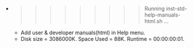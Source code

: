 * >>>>>>>>> Running inst-std-help-manuals-html.sh ...
  * Add user & developer manuals(html) in Help menu.
  * Disk size = 3086000K. Space Used = 88K. Runtime = 00:00:00:01.
